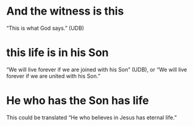 
 # And the witness is this 
   “This is what God says.” (UDB)
  # this life is in his Son 
   “We will live forever if we are joined with his Son” (UDB), or “We
  will live forever if we are united with his Son.”
  # He who has the Son has life 
   This could be translated “He who believes in Jesus has
  eternal life.” 

